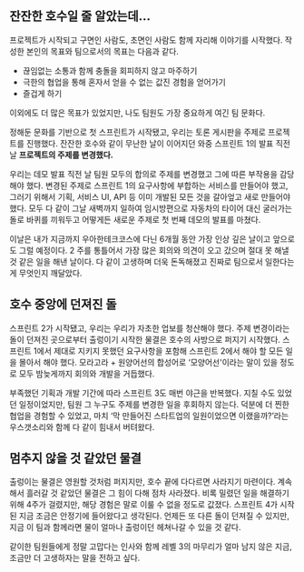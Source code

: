 ## 잔잔한 호수일 줄 알았는데…

프로젝트가 시작되고 구면인 사람도, 초면인 사람도 함께 자리해 이야기를 시작했다. 작성한 본인의 목표와 팀으로서의 목표는 다음과 같다.

- 끊임없는 소통과 함께 충돌을 회피하지 않고 마주하기
- 극한의 협업을 통해 혼자서 얻을 수 없는 값진 경험을 얻어가기
- 즐겁게 하기

이외에도 더 많은 목표가 있었지만, 나도 팀원도 가장 중요하게 여긴 팀 문화다.

정해둔 문화를 기반으로 첫 스프린트가 시작됐고, 우리는 토론 게시판을 주제로 프로젝트를 진행했다. 잔잔한 호수와 같이 무난한 날이 이어지던 와중 스프린트 1의 발표 직전 날 **프로젝트의 주제를 변경했다.**

우리는 데모 발표 직전 날 팀원 모두의 합의로 주제를 변경했고 그에 따른 부작용을 감당해야 했다. 변경된 주제로 스프린트 1의 요구사항에 부합하는 서비스를 만들어야 했고, 그러기 위해서 기획, 서비스 UI, API 등 이미 개발된 모든 것을 갈아엎고 새로 만들어야 했다. 모두 다 같이 그날 새벽까지 일하여 임시방편으로 자동차의 타이어 대신 굴러가는 돌로 바퀴를 끼워두고 어떻게든 새로운 주제로 첫 번째 데모의 발표를 마쳤다.

이날은 내가 지금까지 우아한테크코스에 다닌 6개월 동안 가장 인상 깊은 날이고 앞으로도 그럴 예정이다. 2 주를 통틀어서 가장 많은 회의와 의견이 오고 갔으며 절대 못 해낼 것 같은 일을 해낸 날이다. 다 같이 고생하며 더욱 돈독해졌고 진짜로 팀으로서 일한다는 게 무엇인지 깨달았다.

## 호수 중앙에 던져진 돌

스프린트 2가 시작됐고, 우리는 우리가 자초한 업보를 청산해야 했다. 주제 변경이라는 돌이 던져진 곳으로부터 출렁이기 시작한 물결은 호수의 사방으로 퍼지기 시작했다. 스프린트 1에서 제대로 지키지 못했던 요구사항을 포함해 스프린트 2에서 해야 할 모든 일을 몰아서 해야 했다. 모라고라 + 원양어선의 합성어로 ‘모양어선'이라는 말이 있을 정도로 모두 밤늦게까지 회의와 개발을 거듭했다.

부족했던 기획과 개발 기간에 따라 스프린트 3도 매번 야근을 반복했다. 지칠 수도 있었던 일정이었지만, 팀원 그 누구도 주제를 변경한 일을 후회하지 않는다. 덕분에 더 찐한 협업을 경험할 수 있었고, 마치 ‘막 만들어진 스타트업의 일원이었으면 이랬을까?’라는 우스갯소리와 함께 다 같이 힘내서 버텨왔다.

## 멈추지 않을 것 같았던 물결
출렁이는 물결은 영원할 것처럼 퍼지지만, 호수 끝에 다다르면 사라지기 마련이다. 계속해서 흘러갈 것 같았던 물결은 그 힘이 다해 점차 사라졌다. 비록 밀렸던 일을 해결하기 위해 4주가 걸렸지만, 해당 경험은 말로 이룰 수 없을 정도로 값졌다. 스프린트 4가 시작된 지금 조금은 안정기에 들어왔다고 생각된다. 언제든 또 다른 돌이 던져질 수 있지만, 지금 이 팀과 함께라면 물이 얼마나 출렁이던 헤쳐나갈 수 있을 것 같다.

같이한 팀원들에게 정말 고맙다는 인사와 함께 레벨 3의 마무리가 얼마 남지 않은 지금, 조금만 더 고생하자는 말을 전하고 싶다.
